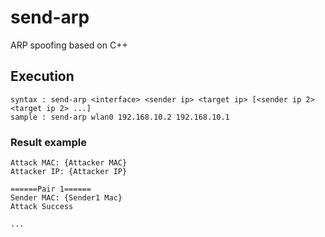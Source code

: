 # send-arp
ARP spoofing based on C++

## Execution
```
syntax : send-arp <interface> <sender ip> <target ip> [<sender ip 2> <target ip 2> ...]
sample : send-arp wlan0 192.168.10.2 192.168.10.1

```

### Result example
```
Attack MAC: {Attacker MAC}
Attacker IP: {Attacker IP}

======Pair 1======
Sender MAC: {Sender1 Mac}
Attack Success

...
```
